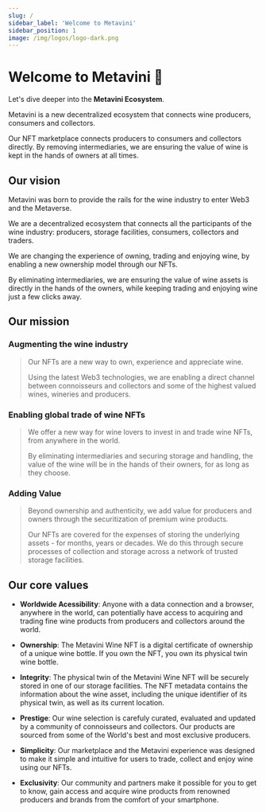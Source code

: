```yaml
---
slug: /
sidebar_label: 'Welcome to Metavini'
sidebar_position: 1
image: /img/logos/logo-dark.png
---
```


# Welcome to Metavini 🍷

Let's dive deeper into the **Metavini Ecosystem**.

Metavini is a new decentralized ecosystem that connects wine producers, consumers and collectors.

Our NFT marketplace connects producers to consumers and collectors directly. By removing intermediaries, we are ensuring the value of wine is kept in the hands of owners at all times.


## Our vision

Metavini was born to provide the rails for the wine industry to enter Web3 and the Metaverse. 

We are a decentralized ecosystem that connects all the participants of the wine industry: producers, storage facilities, consumers, collectors and traders.

We are changing the experience of owning, trading and enjoying wine, by enabling a new ownership model through our NFTs.

By eliminating intermediaries, we are ensuring the value of wine assets is directly in the hands of the owners, while keeping trading and enjoying wine just a few clicks away. 


 
## Our mission

### Augmenting the wine industry

> Our NFTs are a new way to own, experience and appreciate wine.
> 
> Using the latest Web3 technologies, we are enabling a direct channel between connoisseurs and collectors and some of the highest valued wines, wineries and producers.


### Enabling global trade of wine NFTs

> We offer a new way for wine lovers to invest in and trade wine NFTs, from anywhere in the world.
> 
> By eliminating intermediaries and securing storage and handling, the value of the wine will be in the hands of their owners, for as long as they choose.

### Adding Value

> Beyond ownership and authenticity, we add value for producers and owners through the securitization of premium wine products.
> 
> Our NFTs are covered for the expenses of storing the underlying assets - for months, years or decades. We do this through secure processes of collection and storage across a network of trusted storage facilities.

 


## Our core values

 - **Worldwide Acessibility**: Anyone with a data connection and a browser, anywhere in the world, can potentially have access to acquiring and trading fine wine products from producers and collectors around the world.

 - **Ownership**: The Metavini Wine NFT is a digital certificate of ownership of a unique wine bottle. If you own the NFT, you own its physical twin wine bottle.

 - **Integrity**: The physical twin of the Metavini Wine NFT will be securely stored in one of our storage facilities. The NFT metadata contains the information about the wine asset, including the unique identifier of its physical twin, as well as its current location.

 - **Prestige**: Our wine selection is carefuly curated, evaluated and updated by a community of connoisseurs and collectors. Our products are sourced from some of the World's best and most exclusive producers.

 - **Simplicity**: Our marketplace and the Metavini experience was designed to make it simple and intuitive for users to trade, collect and enjoy wine using our NFTs.

 - **Exclusivity**: Our community and partners make it possible for you to get to know, gain access and acquire wine products from renowned producers and brands from the comfort of your smartphone.
